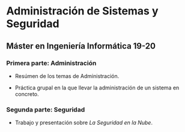 # Administración de Sistemas y Seguridad

## Máster en Ingeniería Informática 19-20

### Primera parte: Administración

* Resúmen de los temas de Administración.

* Práctica grupal en la que llevar la administración de un sistema en concreto.

### Segunda parte: Seguridad

* Trabajo y presentación sobre *La Seguridad en la Nube*.
